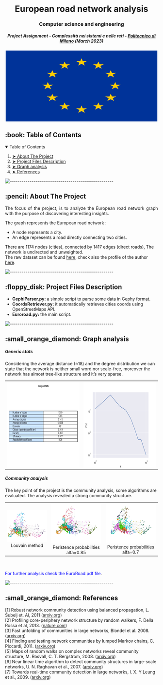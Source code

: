 
<h1 align="center">European road network analysis</h1>
<h3 align="center"> Computer science and engineering </h3>
<h5 align="center"> Project Assignment - Complessità nei sistemi e nelle reti  - <a href="https://www.polimi.it/">Politecnico di Milano</a> (March 2023) </h5>

<p align="center"> 
  <img src="Images/flag.png" alt="Network Image" height="233" width="500">
</p>

<!-- TABLE OF CONTENTS -->
<h2 id="table-of-contents"> :book: Table of Contents</h2>

<details open="open">
  <summary>Table of Contents</summary>
  <ol>
    <li><a href="#about-the-project"> ➤ About The Project</a></li>
    <li><a href="#project-files-description"> ➤ Project Files Description</a></li>
    <li><a href="#graph-analysis"> ➤ Graph analysis</a></li>
    <li><a href="#references"> ➤ References</a></li>
  </ol>
</details>

![-----------------------------------------------------](https://raw.githubusercontent.com/andreasbm/readme/master/assets/lines/rainbow.png)

<!-- ABOUT THE PROJECT -->
<h2 id="about-the-project"> :pencil: About The Project</h2>

<p align="justify"> 
 The focus of the project, is to analyze the European road network graph with the purpose of discovering interesting insights.
</p>

The graph represents the European road network : <br>
<ul>
<li>A node represents a city. </li>
<li>An edge represents a road directly connecting two cities.</li>
</ul>
There are 1174 nodes (cities), connected by 1417 edges (direct roads), The network is undirected and unweighted.
<br>
The raw dataset can be found <a href="http://konect.cc/networks/subelj_euroroad/">here</a>, check also the profile of the author <a href="https://github.com/lovre">here</a>.

![-----------------------------------------------------](https://raw.githubusercontent.com/andreasbm/readme/master/assets/lines/rainbow.png)

<!-- PROJECT FILES DESCRIPTION -->
<h2 id="project-files-description"> :floppy_disk: Project Files Description</h2>
<ul>
<li><b>GephiParser.py:</b> a simple script to parse some data in Gephy format.</li>
<li><b>CoordsRetriever.py:</b> it automatically retrieves cities coords using OpenStreetMaps API.</li>
<li><b>Euroroad.py:</b> the main script.</li>
</ul>

![-----------------------------------------------------](https://raw.githubusercontent.com/andreasbm/readme/master/assets/lines/rainbow.png)

<!-- Analysis -->
<h2 id="graph-analysis"> :small_orange_diamond: Graph analysis</h2>
<h5>Generic stats</h5>
Considering the average distance (≈18) and the degree
distribution we can state that the network is neither small word
nor scale-free, moreover the network has almost tree-like
structure and it’s very sparse.

| | |
|:-------------------------:|:-------------------------:|
|<img src="Images/Europe_stats.png " alt="Network Image" height="282px" width="337"> |  <img src="Images/Degree_distribution.png" alt="Network Image" height="282px" width="337"> |

<h5>Community analysis</h5>
The key point of the project is the community analysis, some algorithms are evaluated. The analysis revealed a strong community structure.

| | | |
|:-------------------------:|:-------------------------:|:-------------------------:|
|<img src="Images/LouvainGeo_gephi.png " alt="Network Image">  Louvain method |  <img src="Images/AlphaCommGeo_gephy_alpha_0.85_floyd.png" alt="Network Image"> Peristence probabilities alfa=0.85|<img src="Images/AlphaCommGeo_gephy_alpha_0.7_floyd.png" alt="Network Image"> Peristence probabilities alfa=0.7|

<br><br>
<span style="color:blue">For further analysis check the EuroRoad.pdf file</span>.

![-----------------------------------------------------](https://raw.githubusercontent.com/andreasbm/readme/master/assets/lines/rainbow.png)

<!-- Analysis -->
<h2 id="references"> :small_orange_diamond: References</h2>
[1] Robust network community detection using balanced propagation, L. Šubelj et. Al, 2011 (<a href="https://arxiv.org/pdf/1106.5524.pdf">arxiv.org</a>)
<br>
[2] Profiling core-periphery network structure by random walkers, F. Della Rossa et al, 2013. (<a href="https://www.nature.com/articles/srep01467">nature.com</a>)
<br>
[3] Fast unfolding of communities in large networks, Blondel et al. 2008. (<a href="https://arxiv.org/abs/0803.0476">arxiv.org</a>)
<br>
[4] Finding and testing network communities by lumped Markov chains, C. Piccardi, 2011. (<a href="https://arxiv.org/abs/1106.0596">arxiv.org</a>)
<br>
[5] Maps of random walks on complex networks reveal community structure, M. Rosvall, C. T. Bergstrom,
2008. (<a href="https://arxiv.org/abs/0707.0609">arxiv.org</a>)
<br>
[6] Near linear time algorithm to detect community structures in large-scale networks, U. N. Raghavan
et al., 2007. (<a href="https://arxiv.org/abs/0709.2938">arxiv.org</a>)
<br>
[7] Towards real-time community detection in large networks, I. X. Y Leung et al., 2009. (<a href="https://arxiv.org/abs/0808.2633">arxiv.org</a>)
